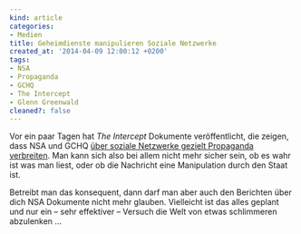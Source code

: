 ```yaml
---
kind: article
categories:
- Medien
title: Geheimdienste manipulieren Soziale Netzwerke
created_at: '2014-04-09 12:00:12 +0200'
tags:
- NSA
- Propaganda
- GCHQ
- The Intercept
- Glenn Greenwald
cleaned?: false
---
```


Vor ein paar Tagen hat *The Intercept* Dokumente veröffentlicht, die
zeigen, dass NSA und GCHQ [über soziale Netzwerke gezielt Propaganda
verbreiten](https://firstlook.org/theintercept/2014/04/04/cuban-twitter-scam-social-media-tool-disseminating-government-propaganda/).
Man kann sich also bei allem nicht mehr sicher sein, ob es wahr ist was
man liest, oder ob die Nachricht eine Manipulation durch den Staat ist.

Betreibt man das konsequent, dann darf man aber auch den Be­richten über
dich NSA Dokumente nicht mehr glauben. Vielleicht ist das alles geplant
und nur ein – sehr effektiver – Versuch die Welt von etwas schlimmeren
abzulenken …
